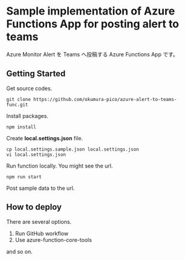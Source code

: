 # Sample implementation of Azure Functions App for posting alert to teams

Azure Monitor Alert を Teams へ投稿する Azure Functions App です。

## Getting Started

Get source codes.

```console
git clone https://github.com/okumura-pico/azure-alert-to-teams-func.git
```

Install packages.

```console
npm install
```

Create **local.settings.json** file.

```console
cp local.settings.sample.json local.settings.json
vi local.settings.json
```

Run function locally. You might see the url.

```console
npm run start
```

Post sample data to the url.

## How to deploy

There are several options.

1. Run GitHub workflow
2. Use azure-function-core-tools

and so on.
